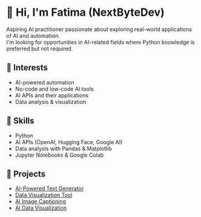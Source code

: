 # 👋 Hi, I'm Fatima (NextByteDev)

Aspiring AI practitioner passionate about exploring real-world applications of AI and automation.  
I'm looking for opportunities in AI-related fields where Python knowledge is preferred but not required.  

## 🚀 Interests  
- AI-powered automation  
- No-code and low-code AI tools  
- AI APIs and their applications  
- Data analysis & visualization  

## 🔧 Skills  
- Python  
- AI APIs (OpenAI, Hugging Face, Google AI)  
- Data analysis with Pandas & Matplotlib  
- Jupyter Notebooks & Google Colab  

## 📌 Projects  
- [AI-Powered Text Generator](https://github.com/NextByteDev/ai-text-generator/)
- [Data Visualization Tool](https://github.com/NextByteDev/data_visualization/)
- [AI Image Captioning](https://github.com/NextByteDev/ai-image-captioning/)
- [AI Data Visualization](https://github.com/NextByteDev/ai-data-visualization/)
